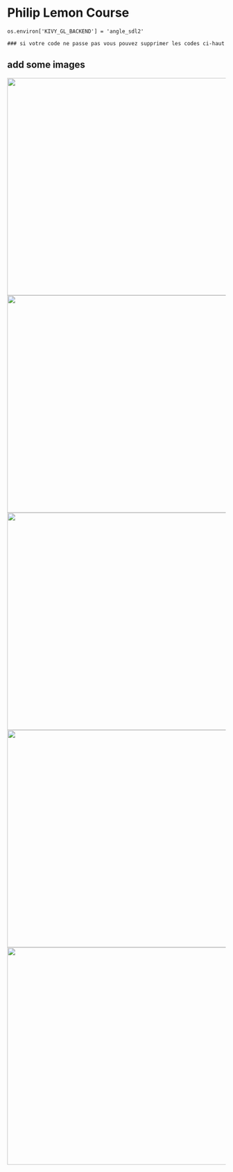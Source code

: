 # Philip Lemon Course

```import os
os.environ['KIVY_GL_BACKEND'] = 'angle_sdl2'

### si votre code ne passe pas vous pouvez supprimer les codes ci-haut
```

## add some images

<img src="/assets/image_map/navigationPhilip.PNG" width="900" height="500">

<img src="/assets/image_map/homephililp.PNG" width="900" height="500">

<img src="/assets/image_map/dataPhilip.PNG" width="900" height="500">

<img src="/assets/image_map/mapsPhilip.PNG" width="900" height="500">

<img src="/assets/image_map/clockPhilip.PNG" width="900" height="500">